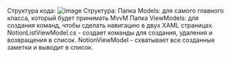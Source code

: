    Структура кода:
   ![image](https://github.com/user-attachments/assets/fec78440-520f-4973-b818-56139ab1d00a)
Структура:
Папка Models: для самого главного класса, который будет принимать MvvM
Папка ViewModels: для создания команд, чтобы сделать навигацию в двух XAML страницах.
NotionListViewModel.cs - создает команды для создания, удаления и возвращения в список. 
NotionViewModel - схватывает все созданные заметки и выводит в список.

